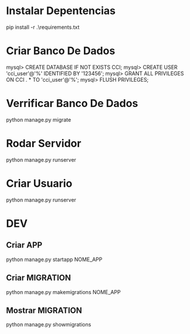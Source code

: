 # Instalar Depentencias 
pip install -r .\requirements.txt


# Criar Banco De Dados
mysql> CREATE DATABASE IF NOT EXISTS CCI;
mysql> CREATE USER 'cci_user'@'%' IDENTIFIED BY '123456';
mysql> GRANT ALL PRIVILEGES ON CCI . * TO 'cci_user'@'%';
mysql> FLUSH PRIVILEGES;


# Verrificar Banco De Dados
python manage.py migrate

# Rodar Servidor 
python manage.py runserver

# Criar Usuario 
python manage.py runserver
# DEV

## Criar APP
python manage.py startapp NOME_APP

## Criar MIGRATION
python manage.py makemigrations NOME_APP

## Mostrar MIGRATION
python manage.py showmigrations


